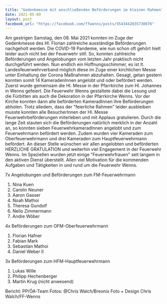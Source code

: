 ```yaml
---
title: "Gedenkmesse mit anschließenden Beförderungen im kleinen Rahmen"
date: 2021-05-09
layout: post
facebook_url: "https://facebook.com/ffwenns/posts/5543442035730876"
---
```


Am gestrigen Samstag, den 08. Mai 2021 konnten im Zuge der Gedenkmesse des Hl. Florian zahlreiche ausständige Beförderungen nachgeholt werden. Die COVID-19 Pandemie, wie nun schon oft gehört hielt leider auch nicht bei der Feuerwehr still. So, konnten zahlreiche Beförderungen und Angelobungen vom letzten Jahr praktisch nicht durchgeführt werden. Nun endlich ein Hoffnungsschimmer, es ist lt. Landesfeuerwehrverband möglich diese im Zuge einer kirchlichen Messe unter Einhaltung der Corona Maßnahmen abzuhalten. Gesagt, getan gestern konnten somit 14 KameradenInnen angelobt und oder befördert werden. Zuerst wurde gemeinsam die Hl. Messe in der Pfarrkirche zum Hl. Johannes in Wenns gefeiert. Die Feuerwehr Wenns gestaltete dabei die Lesung und die Fürbitten als auch die Dekoration in der Pfarrkirche Wenns. Vor der Kirche konnten dann alle beförderten KameradInnen ihre Beförderungen abholen. Trotz alledem, dass der "feierliche Rahmen" leider ausbleiben musste konnten alle BesucherInnen der Hl. Messe Feuerwehrbeförderungen miterleben und mit Applaus gratulieren. Durch die lange Zeit stauten sich die Beförderungen natürlich merklich in der Anzahl an, so konnten sieben FeuerwehrkameradInnen angelobt und zum Feuerwehrmann befördert werden. Zudem wurden vier Kameraden zum Oberfeuerwehrmann und drei Kameraden zum Hauptfeuerwehrmann befördert. An dieser Stelle wünschen wir allen angelobten und beförderten HERZLICHE GRATULATION und weiterhin viel Engagement in der Feuerwehr Wenns. Im Speziellen wurden jetzt einige "Feuerwehrfrauen" seit langem in den aktiven Dienst überstellt. Allen viel Motivation für die kommenden Aufgaben und Tätigkeiten in und rund um die Feuerwehr Wenns. 

7x Angelobungen und Beförderungen zum FM-Feuerwehrmann
1. Nina Kuen
2. Carolin Neuner
3. Aaron Gasser
4. Noah Mathoi
5. Theresa Gundolf
6. Nelio Zimmermann
7. Andre Wöber

4x Beförderungen zum OFM-Oberfeuerwehrmann
1. Florian Hafner
2. Fabian Mark
3. Sebastian Mathoi
4. Daniel Weber II

3x Beförderungen zum HFM-Hauptfeuerwehrmann
1. Lukas Wille
2. Philipp Hechenberger
3. Martin Krug (nicht anwesend)

Bericht: PP/ÖA-Team
Fotos: @Chris Walch/Breonix Foto + Design Chris Walch/FF-Wenns